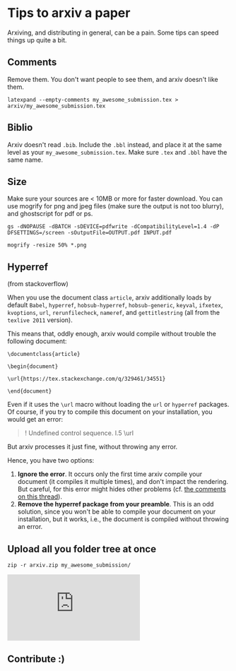 # Tips to arxiv a paper

Arxiving, and distributing in general, can be a pain. Some tips can speed things up quite a bit.

## Comments

Remove them. You don't want people to see them, and arxiv doesn't like them.

```shell
latexpand --empty-comments my_awesome_submission.tex > arxiv/my_awesome_submission.tex
```

## Biblio

Arxiv doesn't read ```.bib```. Include the ```.bbl``` instead, and place it at the same level as your ```my_awesome_submission.tex```. Make sure ```.tex``` and ```.bbl``` have the same name.

## Size

Make sure your sources are < 10MB or more for faster download. You can use mogrify for png and jpeg files (make sure the output is not too blurry), and ghostscript for pdf or ps.

```shell
gs -dNOPAUSE -dBATCH -sDEVICE=pdfwrite -dCompatibilityLevel=1.4 -dP DFSETTINGS=/screen -sOutputFile=OUTPUT.pdf INPUT.pdf
```

```shell
mogrify -resize 50% *.png 
```



## Hyperref 

(from stackoverflow)

When you use the document class `article`, arxiv additionally loads by default `Babel`, `hyperref`, `hobsub-hyperref`, `hobsub-generic`, `keyval`, `ifxetex`, `kvoptions`, `url`, `rerunfilecheck`, `nameref`, and `gettitlestring` (all from the `texlive 2011` version).

This means that, oddly enough, arxiv would compile without trouble the following document:

```
\documentclass{article}

\begin{document}

\url{https://tex.stackexchange.com/q/329461/34551}

\end{document}
```

Even if it uses the `\url` macro without loading the `url` or `hyperref` packages. Of course, if you try to compile this document on your installation, you would get an error:

> ! Undefined control sequence.
> l.5 \url

But arxiv processes it just fine, without throwing any error.

Hence, you have two options:

1. **Ignore the error**. It occurs only the first time arxiv compile your document (it compiles it multiple times), and don't impact the rendering. But careful, for this error might hides other problems (cf. [the comments on this thread](https://tex.stackexchange.com/q/251628/34551)).
2. **Remove the hyperref package from your preamble**. This is an odd solution, since you won't be able to compile your document on your installation, but it works, i.e., the document is compiled without throwing an error.




## Upload all you folder tree at once

```shell
zip -r arxiv.zip my_awesome_submission/
```

[![Analytics](https://ga-beacon.appspot.com/UA-91308638-2/github.com/ThibaultGROUEIX/useful-computer-vision-phd-resources/arxiv.md?pixel)](https://github.com/ThibaultGROUEIX/useful-computer-vision-phd-resources/)

## Contribute :)

